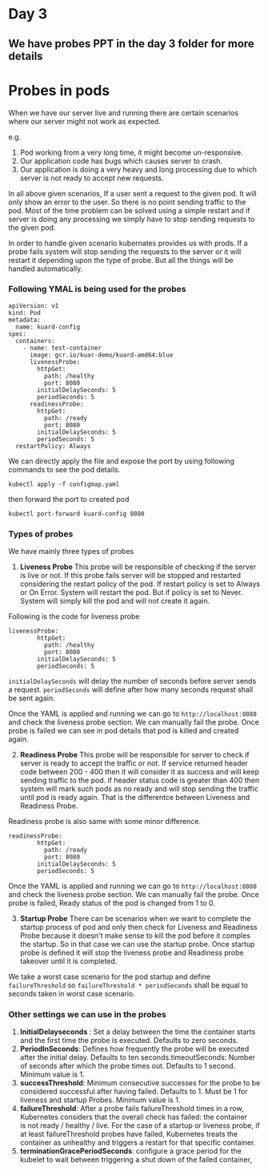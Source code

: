 # Day 3

## We have probes PPT in the day 3 folder for more details

# Probes in pods

When we have our server live and running there are certain scenarios where our server might not work as expected.

e.g.
1. Pod working from a very long time, it might become un-responsive.
2. Our application code has bugs which causes server to crash.
3. Our application is doing a very heavy and long processing due to which server is not ready to accept new requests.

In all above given scenarios, If a user sent a request to the given pod. It will only show an error to the user. So there is no point sending traffic to the pod. 
Most of the time problem can be solved using a simple restart and if server is doing any processing we simply have to stop sending requests to the given pod.

In order to handle given scenario kubernates provides us with prods. If a probe fails system will stop sending the requests to the server or it will restart it depending upon the type of probe. But all the things will be handled automatically. 

### Following YMAL is being used for the probes

```
apiVersion: v1
kind: Pod
metadata:
  name: kuard-config
spec:
  containers:
    - name: test-container
      image: gcr.io/kuar-demo/kuard-amd64:blue
      livenessProbe:
        httpGet:
          path: /healthy
          port: 8080
        initialDelaySeconds: 5
        periodSeconds: 5
      readinessProbe:
        httpGet:
          path: /ready
          port: 8080
        initialDelaySeconds: 5
        periodSeconds: 5
  restartPolicy: Always
```

We can directly apply the file and expose the port by using following commands to see the pod details.

`kubectl apply -f configmap.yaml`

then forward the port to created pod

`kubectl port-forward kuard-config 8080`

### Types of probes

We have mainly three types of probes

1. **Liveness Probe**
This probe will be responsible of checking if the server is live or not. If this probe fails server will be stopped and restarted considering the restart policy of the pod. If restart policy is set to Always or On Error. System will restart the pod. But if policy is set to Never. System will simply kill the pod and will not create it again.

Following is the code for liveness probe

```
livenessProbe:
        httpGet:
          path: /healthy
          port: 8080
        initialDelaySeconds: 5
        periodSeconds: 5
```

`initialDelaySeconds` will delay the number of seconds before server sends a request.
`periodSeconds` will define after how many seconds request shall be sent again.

Once the YAML is applied and running we can go to `http://localhost:8080` and check the liveness probe section. We can manually fail the probe. Once probe is failed we can see in pod details that pod is killed and created again.

2. **Readiness Probe**
This probe will be responsible for server to check if server is ready to accept the traffic or not. If service returned header code between 200 - 400 then it will consider it as success and will keep sending traffic to the pod. if header status code is greater than 400 then system will mark such pods as no ready and will stop sending the traffic until pod is ready again. That is the differentce between Liveness and Readiness Probe.

Readiness probe is also same with some minor difference.

```
readinessProbe:
        httpGet:
          path: /ready
          port: 8080
        initialDelaySeconds: 5
        periodSeconds: 5
```

Once the YAML is applied and running we can go to `http://localhost:8080` and check the liveness probe section. We can manually fail the probe. Once probe is failed, Ready status of the pod is changed from 1 to 0.

3. **Startup Probe**
There can be scenarios when we want to complete the startup process of pod and only then check for Liveness and Readiness Probe because it doesn't make sense to kill the pod before it comples the startup. So in that case we can use the startup probe. Once startup probe is defined it will stop the liveness probe and Readiness probe takeover until it is completed. 

We take a worst case scenario for the pod startup and define `failureThreshold` so `failureThreshold * periodSeconds` shall be equal to seconds taken in worst case scenario.


### Other settings we can use in the probes

1. **InitialDelayseconds** : Set a delay between the time the container starts and the first time the probe is executed. Defaults to zero seconds.
2. **PeriodInSeconds**: Defines how frequently the probe will be executed after the initial delay. Defaults to ten seconds.timeoutSeconds: Number of seconds after which the probe times out. Defaults to 1 second. Minimum value is 1.
3. **successThreshold**: Minimum consecutive successes for the probe to be considered successful after having failed. Defaults to 1. Must be 1 for liveness and startup Probes. Minimum value is 1.
4. **failureThreshold**: After a probe fails failureThreshold times in a row, Kubernetes considers that the overall check has failed: the container is not ready / healthy / live. For the case of a startup or liveness probe, if at least failureThreshold probes have failed, Kubernetes treats the container as unhealthy and triggers a restart for that specific container. 
5. **terminationGracePeriodSeconds**: configure a grace period for the kubelet to wait between triggering a shut down of the failed container, 

